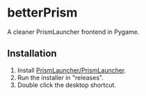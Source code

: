 # betterPrism
A cleaner PrismLauncher frontend in Pygame.

## Installation
1. Install [PrismLauncher/PrismLauncher](https://github.com/PrismLauncher/PrismLauncher).
2. Run the installer in "releases".
3. Double click the desktop shortcut.
